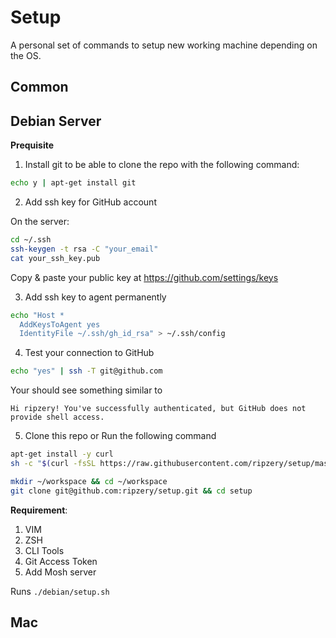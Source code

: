 # Setup

A personal set of commands to setup new working machine depending on the OS.

## Common



## Debian Server

**Prequisite**

1. Install git to be able to clone the repo with the following command:

```bash
echo y | apt-get install git
```

2. Add ssh key for GitHub account

On the server:

```bash
cd ~/.ssh
ssh-keygen -t rsa -C "your_email"
cat your_ssh_key.pub
```
Copy & paste your public key at https://github.com/settings/keys

3. Add ssh key to agent permanently

```bash
echo "Host *
  AddKeysToAgent yes
  IdentityFile ~/.ssh/gh_id_rsa" > ~/.ssh/config
```

4. Test your connection to GitHub

```bash
echo "yes" | ssh -T git@github.com
```

Your should see something similar to

```
Hi ripzery! You've successfully authenticated, but GitHub does not provide shell access.
```

5. Clone this repo or Run the following command

```bash
apt-get install -y curl
sh -c "$(curl -fsSL https://raw.githubusercontent.com/ripzery/setup/master/debian/setup.sh)"

```

```bash
mkdir ~/workspace && cd ~/workspace
git clone git@github.com:ripzery/setup.git && cd setup
```

**Requirement**:

1. VIM
2. ZSH
3. CLI Tools
4. Git Access Token
5. Add Mosh server

Runs `./debian/setup.sh`

## Mac

